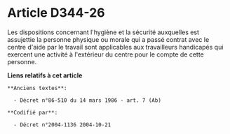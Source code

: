 # Article D344-26

Les dispositions concernant l'hygiène et la sécurité auxquelles est assujettie la personne physique ou morale qui a passé
contrat avec le centre d'aide par le travail sont applicables aux travailleurs handicapés qui exercent une activité à
l'extérieur du centre pour le compte de cette personne.

**Liens relatifs à cet article**

	**Anciens textes**:

	  - Décret n°86-510 du 14 mars 1986 - art. 7 (Ab)

	**Codifié par**:

	  - Décret n°2004-1136 2004-10-21
